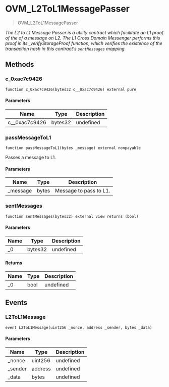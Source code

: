 # OVM_L2ToL1MessagePasser



> OVM_L2ToL1MessagePasser



*The L2 to L1 Message Passer is a utility contract which facilitate an L1 proof of the of a message on L2. The L1 Cross Domain Messenger performs this proof in its _verifyStorageProof function, which verifies the existence of the transaction hash in this contract&#39;s `sentMessages` mapping.*

## Methods

### c_0xac7c9426

```solidity
function c_0xac7c9426(bytes32 c__0xac7c9426) external pure
```





#### Parameters

| Name | Type | Description |
|---|---|---|
| c__0xac7c9426 | bytes32 | undefined

### passMessageToL1

```solidity
function passMessageToL1(bytes _message) external nonpayable
```

Passes a message to L1.



#### Parameters

| Name | Type | Description |
|---|---|---|
| _message | bytes | Message to pass to L1.

### sentMessages

```solidity
function sentMessages(bytes32) external view returns (bool)
```





#### Parameters

| Name | Type | Description |
|---|---|---|
| _0 | bytes32 | undefined

#### Returns

| Name | Type | Description |
|---|---|---|
| _0 | bool | undefined



## Events

### L2ToL1Message

```solidity
event L2ToL1Message(uint256 _nonce, address _sender, bytes _data)
```





#### Parameters

| Name | Type | Description |
|---|---|---|
| _nonce  | uint256 | undefined |
| _sender  | address | undefined |
| _data  | bytes | undefined |



